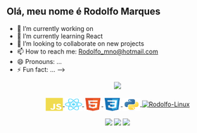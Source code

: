 ## Olá, meu nome é Rodolfo Marques
  
- 🔭 I’m currently working on  
- 🌱 I’m currently learning React
- 👯 I’m looking to collaborate on new projects
- 📫 How to reach me: Rodolfo_mno@hotmail.com
- 😄 Pronouns: ...
- ⚡ Fun fact: ...
-->
<div style="display: inline_block" align="center">
  <a href="https://github.com/rodolfomno">
  <img height="160em" src="https://github-readme-stats.vercel.app/api?username=rodolfomno&show_icons=true&theme=dark&include_all_commits=true&count_private=true"/>

</div>
<div style="display: inline_block" align="center"><br>
  <img align="center" alt="Rodolfo-Js" height="30" width="40" src="https://raw.githubusercontent.com/devicons/devicon/master/icons/javascript/javascript-plain.svg">
  <img align="center" alt="Rodolfo-React" height="30" width="40" src="https://raw.githubusercontent.com/devicons/devicon/master/icons/react/react-original.svg">
  <img align="center" alt="Rodolfo-HTML" height="30" width="40" src="https://raw.githubusercontent.com/devicons/devicon/master/icons/html5/html5-original.svg">
  <img align="center" alt="Rodolfo-CSS" height="30" width="40" src="https://raw.githubusercontent.com/devicons/devicon/master/icons/css3/css3-original.svg">
  <img align="center" alt="Rodolfo-Python" height="30" width="40" src="https://raw.githubusercontent.com/devicons/devicon/master/icons/python/python-original.svg">
  <img align="center" alt="Rodolfo-Linux" height="30" width="40" src="https://cdn.jsdelivr.net/gh/devicons/devicon/icons/linux/linux-original.svg">

</div>
<br>
<div align="center"> 
  <a href="https://instagram.com/rodolfomno" target="_blank"><img src="https://img.shields.io/badge/-Instagram-%23E4405F?style=for-the-badge&logo=instagram&logoColor=white" target="_blank"></a>
  <a href = "mailto:rodolfo_mno@hotmail.com"><img src="https://img.shields.io/badge/-Gmail-%23333?style=for-the-badge&logo=gmail&logoColor=white" target="_blank"></a>
  <a href="https://www.linkedin.com/in/rodolfomno" target="_blank"><img src="https://img.shields.io/badge/-LinkedIn-%230077B5?style=for-the-badge&logo=linkedin&logoColor=white" target="_blank"></a>
 
</div>
